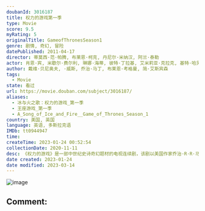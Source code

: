 ```yaml
---
doubanId: 3016187
title: 权力的游戏第一季
type: Movie
score: 9.5
myRating: 5
originalTitle: GameofThronesSeason1
genre: 剧情, 奇幻, 冒险
datePublished: 2011-04-17
director: 蒂莫西·范·帕腾, 布莱恩·柯克, 丹尼尔·米纳汉, 阿兰·泰勒
actor: 肖恩·宾, 米歇尔·费尔利, 琳娜·海蒂, 彼特·丁拉基, 艾米莉亚·克拉克, 基特·哈灵顿, 苏菲·特纳, 麦茜·威廉姆斯, 尼古拉·科斯特, 伊恩·格雷, 约翰·布莱德利, 伊恩·怀特, 侬索·阿诺斯, 爱丽塔·阿察丽娅, 大卫·布拉德利, 约瑟夫·阿尔京, 阿特·帕金森, 伊莱耶斯·加贝尔, 埃罗斯·维拉霍斯, 马克·路易斯·琼斯, 卡鲁姆·瓦尔里, 海蒂·罗曼诺娃, 米尔托斯·耶罗勒曼, 阿米拉·加扎拉, 艾米·理查森, 杰佛逊·豪尔, undefined, undefined, 马克·斯坦利, 伊恩·比蒂, 利诺·法希奥利, 欧文·蒂尔, 史蒂夫·布朗特, 伊恩·麦克尔希尼, 格辛·安东尼, 杰森·莫玛, 马克·阿蒂, 詹姆斯·科兹莫, 娜塔丽·特纳, 理查德·麦登, 查尔斯·丹斯, 罗恩·多纳基, 伊萨克·亨普斯特德, 哈里·劳埃德, 艾丹·吉伦, 埃斯梅·比安科, 阿尔菲·艾伦, 罗姗妮·麦琪, 罗伊·麦克凯恩, 杰罗姆·弗林, 朱利安·格洛弗, 皮特·沃恩, 康勒斯·希尔, 凯特·迪基, 柯南·史蒂文斯, 菲恩·琼斯, 尤金·西蒙, 杰米·西弗斯, 约瑟夫·戴浦西, 埃蒙·埃利奥特, 约瑟夫·马勒, 西贝尔·凯基莉, 唐纳德·桑普特, 克莱夫·曼特尔, 杰克·格里森
author: 戴维·贝尼奥夫, ·威斯, 乔治·马丁, 布莱恩·考格曼, 简·艾斯宾森
tags:
  - Movie
state: 看过
url: https://movie.douban.com/subject/3016187/
aliases:
  - 冰与火之歌：权力的游戏_第一季
  - 王座游戏_第一季
  - A_Song_of_Ice_and_Fire__Game_of_Thrones_Season_1
country: 美国, 英国
language: 英语, 多斯拉克语
IMDb: tt0944947
time: 
createTime: 2023-01-24 00:52:54
collectionDate: 2020-11-11
desc: 《权力的游戏》是一部中世纪史诗奇幻题材的电视连续剧，该剧以美国作家乔治·R·R·马丁的奇幻巨作《冰与火之歌》七部曲为基础改编创作。故事背景中虚构的世界，分为两片大陆：位于西面的“日落国度”维斯特洛；...
date created: 2023-01-24
date modified: 2023-03-14
---
```


![image](p896064368.jpg)

Comment:
---
